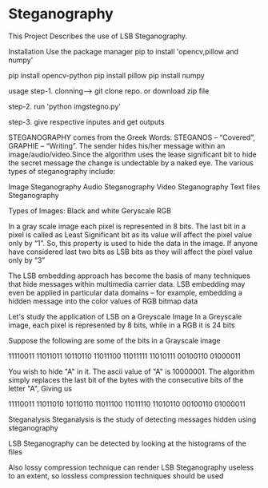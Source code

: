 # Steganography
This Project Describes the use of LSB Steganography.

Installation
Use the package manager pip to install 'opencv,pillow and numpy'


pip install opencv-python
pip install pillow
pip install numpy

usage
step-1. clonning--> git clone repo. or download zip file

step-2. run 'python imgstegno.py'

step-3. give respective inputes and get outputs

STEGANOGRAPHY comes from the Greek Words: STEGANOS – “Covered”, GRAPHIE – “Writing”. The sender hides his/her message within an image/audio/video.Since the algorithm uses the lease significant bit to hide the secret message the change is undectable by a naked eye.
The various types of steganography include:

Image Steganography
Audio Steganography
Video Steganography
Text files Steganography

Types of Images:
Black and white
Geryscale
RGB

In a gray scale image each pixel is represented in 8 bits. The last bit in a pixel is called as Least Significant bit as its value will affect the pixel value only by “1”. So, this property is used to hide the data in the image. If anyone have considered last two bits as LSB bits as they will affect the pixel value only by “3”

The LSB embedding approach has become the basis of many techniques that hide messages within multimedia carrier data. LSB embedding may even be applied in particular data domains – for example, embedding a hidden message into the color values of RGB bitmap data

Let's study the application of LSB on a Greyscale Image
In a Greyscale image, each pixel is represented by 8 bits, while in a RGB it is 24 bits

Suppose the following are some of the bits in a Grayscale image

11110011
11011011
10110110
11011100
11011111
11010111
00100110
01000011

You wish to hide "A" in it. The ascii value of "A" is 10000001.
The algorithm simply replaces the last bit of the bytes with the consecutive bits of the letter "A", Giving us

11110011
11011010
10110110
11011100
11011110
11010110
00100110
01000011

Steganalysis
Steganalysis is the study of detecting messages hidden using steganography

LSB Steganography can be detected by looking at the histograms of the files

Also lossy compression technique can render LSB Steganography useless to an extent, so lossless compression techniques should be used


